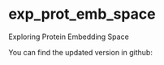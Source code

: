 # exp_prot_emb_space
Exploring Protein Embedding Space

You can find the updated version in github: 
